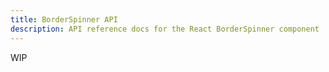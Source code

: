 ```yaml
---
title: BorderSpinner API
description: API reference docs for the React BorderSpinner component
---
```


<!-- TODO: Get api from @hrc/spinner -->

WIP
